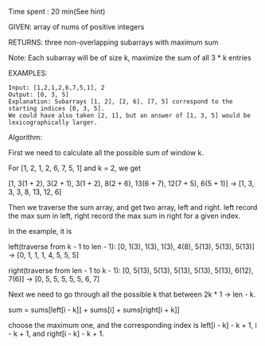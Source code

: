 Time spent : 20 min(See hint)

GIVEN: array of nums of positive integers

RETURNS: three non-overlapping subarrays with maximum sum

Note: Each subarray will be of size k, maximize the sum of all 3 * k entries

EXAMPLES:

```
Input: [1,2,1,2,6,7,5,1], 2
Output: [0, 3, 5]
Explanation: Subarrays [1, 2], [2, 6], [7, 5] correspond to the starting indices [0, 3, 5].
We could have also taken [2, 1], but an answer of [1, 3, 5] would be lexicographically larger.
```

Algorithm:

First we need to calculate all the possible sum of window k.

For [1, 2, 1, 2, 6, 7, 5, 1] and k = 2, we get

[1, 3(1 + 2), 3(2 + 1), 3(1 + 2), 8(2 + 6), 13(6 + 7), 12(7 + 5), 6(5 + 1)] -> [1, 3, 3, 3, 8, 13, 12, 6]

Then we traverse the sum array, and get two array, left and right. left record the max sum in left, right record the max sum in right for a given index.

In the example, it is 

left(traverse from k - 1 to len - 1): [0, 1(3), 1(3), 1(3), 4(8), 5(13), 5(13), 5(13)] -> [0, 1, 1, 1, 4, 5, 5, 5]

right(traverse from len - 1 to k - 1): [0, 5(13), 5(13), 5(13), 5(13), 5(13), 6(12), 7(6)] -> [0, 5, 5, 5, 5, 5, 6, 7]

Next we need to go through all the possible k that between 2k * 1 -> len - k.

sum = sums[left[i - k]] + sums[i] + sums[right[i + k]]

choose the maximum one, and the corresponding index is left[i - k] - k + 1, i - k + 1, and right[i - k] - k + 1.